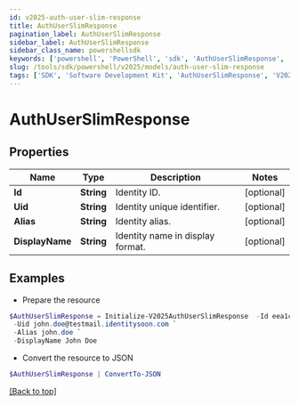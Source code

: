```yaml
---
id: v2025-auth-user-slim-response
title: AuthUserSlimResponse
pagination_label: AuthUserSlimResponse
sidebar_label: AuthUserSlimResponse
sidebar_class_name: powershellsdk
keywords: ['powershell', 'PowerShell', 'sdk', 'AuthUserSlimResponse', 'V2025AuthUserSlimResponse'] 
slug: /tools/sdk/powershell/v2025/models/auth-user-slim-response
tags: ['SDK', 'Software Development Kit', 'AuthUserSlimResponse', 'V2025AuthUserSlimResponse']
---
```



# AuthUserSlimResponse

## Properties

Name | Type | Description | Notes
------------ | ------------- | ------------- | -------------
**Id** | **String** | Identity ID. | [optional] 
**Uid** | **String** | Identity unique identifier. | [optional] 
**Alias** | **String** | Identity alias. | [optional] 
**DisplayName** | **String** | Identity name in display format. | [optional] 

## Examples

- Prepare the resource
```powershell
$AuthUserSlimResponse = Initialize-V2025AuthUserSlimResponse  -Id eea1c52bc51c4f7d95565f4f8d6c1e41 `
 -Uid john.doe@testmail.identitysoon.com `
 -Alias john.doe `
 -DisplayName John Doe
```

- Convert the resource to JSON
```powershell
$AuthUserSlimResponse | ConvertTo-JSON
```


[[Back to top]](#) 

